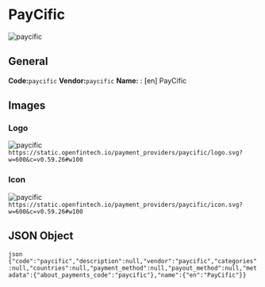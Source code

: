 # PayCific 
![paycific](https://static.openfintech.io/payment_providers/paycific/logo.svg?w=600&c=v0.59.26#w100) 
## General 
**Code:**`paycific` 
**Vendor:**`paycific` 
**Name:** 
:	[en] PayCific 
## Images 
### Logo 
![paycific](https://static.openfintech.io/payment_providers/paycific/logo.svg?w=600&c=v0.59.26#w100) 
``` https://static.openfintech.io/payment_providers/paycific/logo.svg?w=600&c=v0.59.26#w100 ``` 
### Icon 
![paycific](https://static.openfintech.io/payment_providers/paycific/icon.svg?w=600&c=v0.59.26#w100) 
``` https://static.openfintech.io/payment_providers/paycific/icon.svg?w=600&c=v0.59.26#w100 ``` 
## JSON Object 
```json {"code":"paycific","description":null,"vendor":"paycific","categories":null,"countries":null,"payment_method":null,"payout_method":null,"metadata":{"about_payments_code":"paycific"},"name":{"en":"PayCific"}} ``` 
